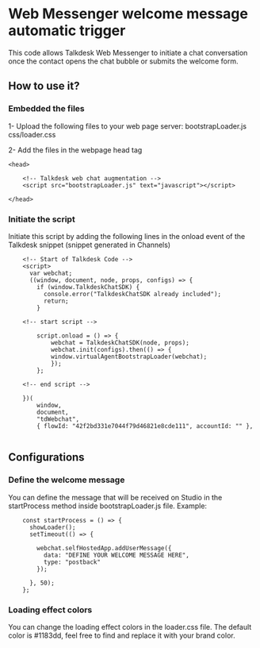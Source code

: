 # Web Messenger welcome message automatic trigger
This code allows Talkdesk Web Messenger to initiate a chat conversation once the contact opens the chat bubble or submits the welcome form.

## How to use it?

### Embedded the files
1- Upload the following files to your web page server:
bootstrapLoader.js
css/loader.css

2- Add the files in the webpage head tag
```
<head>

	<!-- Talkdesk web chat augmentation -->
    <script src="bootstrapLoader.js" text="javascript"></script>

</head>
```

### Initiate the script
Initiate this script by adding the following lines in the onload event of the Talkdesk snippet (snippet generated in Channels)

```
    <!-- Start of Talkdesk Code -->
    <script>
      var webchat;
      ((window, document, node, props, configs) => {
        if (window.TalkdeskChatSDK) {
          console.error("TalkdeskChatSDK already included");
          return;
        }

	<!-- start script -->

		script.onload = () => {
			webchat = TalkdeskChatSDK(node, props);
			webchat.init(configs).then(() => {
			window.virtualAgentBootstrapLoader(webchat);
			});
		};

	<!-- end script -->

	})(
		window,
		document,
		"tdWebchat",
		{ flowId: "42f2bd331e7044f79d46821e8cde111", accountId: "" },


``` 

## Configurations

### Define the welcome message
You can define the message that will be received on Studio in the startProcess method inside bootstrapLoader.js file. Example:
```
	const startProcess = () => {
	  showLoader();
	  setTimeout(() => {
		
		webchat.selfHostedApp.addUserMessage({
		  data: "DEFINE YOUR WELCOME MESSAGE HERE",
		  type: "postback"
		});

	  }, 50);
	};

```


### Loading effect colors
You can change the loading effect colors in the loader.css file.
The default color is #1183dd, feel free to find and replace it with your brand color.